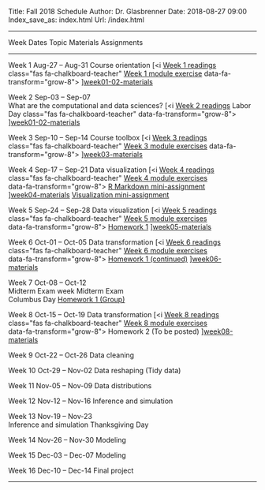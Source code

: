 Title: Fall 2018 Schedule
Author: Dr. Glasbrenner
Date: 2018-08-27 09:00
Index_save_as: index.html
Url: /index.html

------------------------------------------------------------------------------------------------------------------------------------------------------------------------------
Week             Dates                Topic                                                         Materials                          Assignments
---------------- -------------------- ------------------------------------------------------------- ---------                          -----------------------------
Week 1           Aug-27 – Aug-31      Course orientation                                            [<i                                [Week 1 readings]<br>
                                                                                                    class="fas fa-chalkboard-teacher"  [Week 1 module exercise]
                                                                                                    data-fa-transform="grow-8">
                                                                                                    </i>][week01-02-materials]

Week 2           Sep-03 – Sep-07<br>  What are the computational and data sciences?                 [<i                                [Week 2 readings]
                 Labor Day                                                                          class="fas fa-chalkboard-teacher"
                                                                                                    data-fa-transform="grow-8">
                                                                                                    </i>][week01-02-materials]

Week 3           Sep-10 – Sep-14      Course toolbox                                                [<i                                [Week 3 readings]<br>
                                                                                                    class="fas fa-chalkboard-teacher"  [Week 3 module exercises]
                                                                                                    data-fa-transform="grow-8">
                                                                                                    </i>][week03-materials]

Week 4           Sep-17 – Sep-21      Data visualization                                            [<i                                [Week 4 readings]<br>
                                                                                                    class="fas fa-chalkboard-teacher"  [Week 4 module exercises]<br>
                                                                                                    data-fa-transform="grow-8">        [R Markdown mini-assignment]<br>
                                                                                                    </i>][week04-materials]            [Visualization mini-assignment]

Week 5           Sep-24 – Sep-28      Data visualization                                            [<i                                [Week 5 readings]<br>
                                                                                                    class="fas fa-chalkboard-teacher"  [Week 5 module exercises]<br>
                                                                                                    data-fa-transform="grow-8">        [Homework 1]
                                                                                                    </i>][week05-materials]

Week 6           Oct-01 – Oct-05      Data transformation                                           [<i                                [Week 6 readings]<br>
                                                                                                    class="fas fa-chalkboard-teacher"  [Week 6 module exercises]<br>
                                                                                                    data-fa-transform="grow-8">        [Homework 1 (continued)][Homework 1]
                                                                                                    </i>][week06-materials]&emsp;
                                                                                                    [<i
                                                                                                    class="fab fa-github-alt"
                                                                                                    data-fa-transform="grow-8">
                                                                                                    </i>][dplyr-demo-github-repo]
                                                                                                    
Week 7           Oct-08 – Oct-12<br>  Midterm Exam week                                                                                Midterm Exam<br>
                 Columbus Day                                                                                                          [Homework 1 (Group)]

Week 8           Oct-15 – Oct-19      Data transformation                                           [<i                                [Week 8 readings]<br>
                                                                                                    class="fas fa-chalkboard-teacher"  [Week 8 module exercises]<br>
                                                                                                    data-fa-transform="grow-8">        Homework 2 (To be posted)
                                                                                                    </i>][week08-materials]&emsp;
                                                                                                    [<i
                                                                                                    class="fab fa-github-alt"
                                                                                                    data-fa-transform="grow-8">
                                                                                                    </i>][dplyr-demo-github-repo]

Week 9           Oct-22 – Oct-26      Data cleaning

Week 10          Oct-29 – Nov-02      Data reshaping (Tidy data)

Week 11          Nov-05 – Nov-09      Data distributions

Week 12          Nov-12 – Nov-16      Inference and simulation

Week 13          Nov-19 – Nov-23<br>  Inference and simulation
                 Thanksgiving Day

Week 14          Nov-26 – Nov-30      Modeling

Week 15          Dec-03 – Dec-07      Modeling

Week 16          Dec-10 – Dec-14                                                                                                       Final project

----------------------------------------------------------------------------------------------------------------------------------------------------------------------------

[Week 1 readings]:               /assignments/week-01-readings/
[Week 2 readings]:               /assignments/week-02-readings/
[Week 3 readings]:               /assignments/week-03-readings/
[Week 4 readings]:               /assignments/week-04-readings/
[Week 5 readings]:               /assignments/week-05-readings/
[Week 6 readings]:               /assignments/week-06-readings/
[Week 8 readings]:               /assignments/week-08-readings/
[week01-02-materials]:           /materials/week-01-02-materials/
[week03-materials]:              /materials/week-03-materials/
[week04-materials]:              /materials/week-04-materials/
[week05-materials]:              /materials/week-05-materials/
[week06-materials]:              /materials/week-06-materials/
[week08-materials]:              /materials/week-08-materials/
[Week 1 module exercise]:        /assignments/can-twitter-predict-election-results-module-exercise/
[Week 3 module exercises]:       /assignments/datacamp-exercises-week-3/
[Week 4 module exercises]:       /assignments/datacamp-exercises-week-4/
[Week 5 module exercises]:       /assignments/datacamp-exercises-week-5/
[Week 6 module exercises]:       /assignments/datacamp-exercises-week-6/
[Week 8 module exercises]:       /assignments/datacamp-exercises-week-8/
[dplyr-demo-github-repo]:        https://classroom.github.com/a/_Ylvc7ue
[Homework 1]:                    /assignments/homework-1/
[Homework 1 (Group)]:            /assignments/homework-1-group/
[Homework 2]:                    /assignments/homework-2/
[R Markdown mini-assignment]:    /assignments/rmarkdown-mini-assignment/
[Visualization mini-assignment]: /assignments/visualization-mini-assignment/
